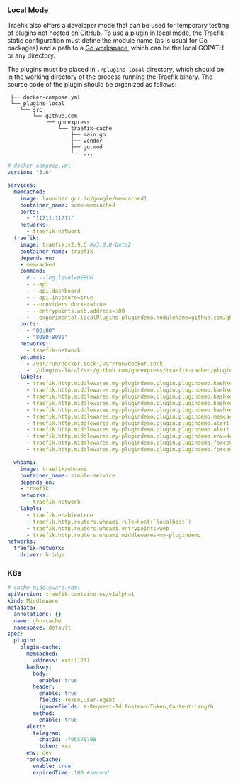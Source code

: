 ### Local Mode

Traefik also offers a developer mode that can be used for temporary testing of plugins not hosted on GitHub.
To use a plugin in local mode, the Traefik static configuration must define the module name (as is usual for Go packages) and a path to a [Go workspace](https://golang.org/doc/gopath_code.html#Workspaces), which can be the local GOPATH or any directory.

The plugins must be placed in `./plugins-local` directory,
which should be in the working directory of the process running the Traefik binary.
The source code of the plugin should be organized as follows:

```
 ├── docker-compose.yml
 └── plugins-local
    └── src
        └── github.com
            └── ghnexpress
                └── traefik-cache
                    ├── main.go
                    ├── vendor
                    ├── go.mod
                    └── ...

```

```yaml
# docker-compose.yml
version: "3.6"

services:
  memcached:
    image: launcher.gcr.io/google/memcached1
    container_name: some-memcached
    ports:
      - "11211:11211"
    networks:
      - traefik-network
  traefik:
    image: traefik:v2.9.6 #v3.0.0-beta2
    container_name: traefik
    depends_on:
    - memcached
    command:
      # - --log.level=DEBUG
      - --api
      - --api.dashboard
      - --api.insecure=true
      - --providers.docker=true
      - --entrypoints.web.address=:80
      - --experimental.localPlugins.plugindemo.moduleName=github.com/ghnexpress/traefik-cache
    ports:
      - "80:80"
      - "8080:8080"
    networks:
      - traefik-network
    volumes:
      - /var/run/docker.sock:/var/run/docker.sock
      - ./plugins-local/src/github.com/ghnexpress/traefik-cache:/plugins-local/src/github.com/ghnexpress/traefik-cache
    labels:
      - traefik.http.middlewares.my-plugindemo.plugin.plugindemo.hashkey.header.enable=true
      - traefik.http.middlewares.my-plugindemo.plugin.plugindemo.hashkey.header.fields=Token,User-Agent
      - traefik.http.middlewares.my-plugindemo.plugin.plugindemo.hashkey.header.ignoreFields=X-Request-Id,Postman-Token,Content-Length
      - traefik.http.middlewares.my-plugindemo.plugin.plugindemo.hashkey.body.enable=false
      - traefik.http.middlewares.my-plugindemo.plugin.plugindemo.hashkey.method.enable=true
      - traefik.http.middlewares.my-plugindemo.plugin.plugindemo.memcached.address=some-memcached:11211
      - traefik.http.middlewares.my-plugindemo.plugin.plugindemo.alert.telegram.chatId=-795576798
      - traefik.http.middlewares.my-plugindemo.plugin.plugindemo.alert.telegram.token=xxx
      - traefik.http.middlewares.my-plugindemo.plugin.plugindemo.env=dev
      - traefik.http.middlewares.my-plugindemo.plugin.plugindemo.forceCache.enable=true
      - traefik.http.middlewares.my-plugindemo.plugin.plugindemo.forceCache.expiredTime=10

  whoami:
    image: traefik/whoami
    container_name: simple-service
    depends_on:
    - traefik
    networks:
      - traefik-network
    labels:
      - traefik.enable=true
      - traefik.http.routers.whoami.rule=Host(`localhost`)
      - traefik.http.routers.whoami.entrypoints=web
      - traefik.http.routers.whoami.middlewares=my-plugindemo
networks:
  traefik-network:
    driver: bridge
```

### K8s

```yaml
# cache-middleware.yaml
apiVersion: traefik.containo.us/v1alpha1
kind: Middleware
metadata:
  annotations: {}
  name: ghn-cache
  namespace: default
spec:
  plugin:
    plugin-cache:
      memcached:
        address: xxx:11211
      hashkey:
        body:
          enable: true
        header:
          enable: true
          fields: Token,User-Agent
          ignoreFields: X-Request-Id,Postman-Token,Content-Length
        method:
          enable: true
      alert:
        telegram:
          chatId: -795576798
          token: xxx
      env: dev
      forceCache:
        enable: true
        expiredTime: 100 #second
```

